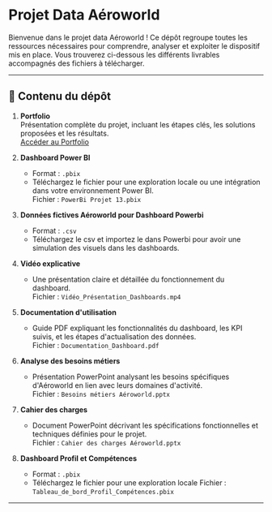 # Projet Data Aéroworld

Bienvenue dans le projet data Aéroworld ! Ce dépôt regroupe toutes les ressources nécessaires pour comprendre, analyser et exploiter le dispositif mis en place. Vous trouverez ci-dessous les différents livrables accompagnés des fichiers à télécharger.

---

## 📁 **Contenu du dépôt**

1. **Portfolio**  
   Présentation complète du projet, incluant les étapes clés, les solutions proposées et les résultats.  
   [Accéder au Portfolio](https://miro.com/welcomeonboard/UUtualRZT0t3MFZvN0NoUmpBakRKeWFwOUtZd3ppSThnOHdPN1ZuSDlJVnZkNllUbHNaNWFNSDByQWtnWlh1N1lyTEhqTnhMTi9lUHVseDNHSDdSVllIUDhtdERzcUpDVGo1MXlvYWs5dk9LbnY1aGpvVnRjdExrTkRzNnBxdm0hZQ==?share_link_id=681324772784)

2. **Dashboard Power BI**  
   - Format : `.pbix`  
   - Téléchargez le fichier pour une exploration locale ou une intégration dans votre environnement Power BI.  
   Fichier : `PowerBi Projet 13.pbix`

3. **Données fictives Aéroworld pour Dashboard Powerbi**
   - Format : `.csv`
   - Téléchargez le csv et importez le dans Powerbi pour avoir une simulation des visuels dans les dashboards.

4. **Vidéo explicative**  
   - Une présentation claire et détaillée du fonctionnement du dashboard.  
   Fichier : `Vidéo_Présentation_Dashboards.mp4`

5. **Documentation d'utilisation**  
   - Guide PDF expliquant les fonctionnalités du dashboard, les KPI suivis, et les étapes d'actualisation des données.  
   Fichier : `Documentation_Dashboard.pdf`

6. **Analyse des besoins métiers**  
   - Présentation PowerPoint analysant les besoins spécifiques d'Aéroworld en lien avec leurs domaines d'activité.  
   Fichier : `Besoins métiers Aéroworld.pptx`

7. **Cahier des charges**  
   - Document PowerPoint décrivant les spécifications fonctionnelles et techniques définies pour le projet.  
   Fichier : `Cahier des charges Aéroworld.pptx`
8. **Dashboard Profil et Compétences**
   - Format : `.pbix` 
   - Téléchargez le fichier pour une exploration locale
   Fichier : `Tableau_de_bord_Profil_Compétences.pbix`
---
